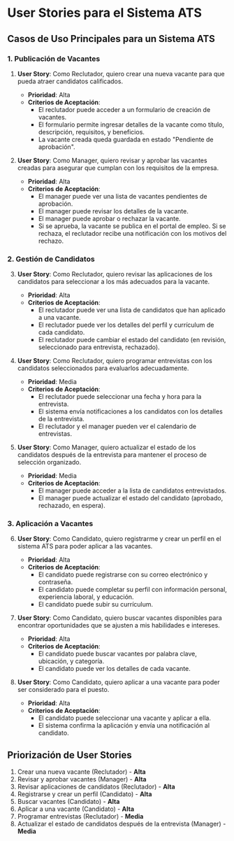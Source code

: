 
# User Stories para el Sistema ATS

## Casos de Uso Principales para un Sistema ATS

### 1. Publicación de Vacantes
1. **User Story**: Como Reclutador, quiero crear una nueva vacante para que pueda atraer candidatos calificados.
   - **Prioridad**: Alta
   - **Criterios de Aceptación**:
     - El reclutador puede acceder a un formulario de creación de vacantes.
     - El formulario permite ingresar detalles de la vacante como título, descripción, requisitos, y beneficios.
     - La vacante creada queda guardada en estado "Pendiente de aprobación".

2. **User Story**: Como Manager, quiero revisar y aprobar las vacantes creadas para asegurar que cumplan con los requisitos de la empresa.
   - **Prioridad**: Alta
   - **Criterios de Aceptación**:
     - El manager puede ver una lista de vacantes pendientes de aprobación.
     - El manager puede revisar los detalles de la vacante.
     - El manager puede aprobar o rechazar la vacante.
     - Si se aprueba, la vacante se publica en el portal de empleo. Si se rechaza, el reclutador recibe una notificación con los motivos del rechazo.

### 2. Gestión de Candidatos
3. **User Story**: Como Reclutador, quiero revisar las aplicaciones de los candidatos para seleccionar a los más adecuados para la vacante.
   - **Prioridad**: Alta
   - **Criterios de Aceptación**:
     - El reclutador puede ver una lista de candidatos que han aplicado a una vacante.
     - El reclutador puede ver los detalles del perfil y currículum de cada candidato.
     - El reclutador puede cambiar el estado del candidato (en revisión, seleccionado para entrevista, rechazado).

4. **User Story**: Como Reclutador, quiero programar entrevistas con los candidatos seleccionados para evaluarlos adecuadamente.
   - **Prioridad**: Media
   - **Criterios de Aceptación**:
     - El reclutador puede seleccionar una fecha y hora para la entrevista.
     - El sistema envía notificaciones a los candidatos con los detalles de la entrevista.
     - El reclutador y el manager pueden ver el calendario de entrevistas.

5. **User Story**: Como Manager, quiero actualizar el estado de los candidatos después de la entrevista para mantener el proceso de selección organizado.
   - **Prioridad**: Media
   - **Criterios de Aceptación**:
     - El manager puede acceder a la lista de candidatos entrevistados.
     - El manager puede actualizar el estado del candidato (aprobado, rechazado, en espera).

### 3. Aplicación a Vacantes
6. **User Story**: Como Candidato, quiero registrarme y crear un perfil en el sistema ATS para poder aplicar a las vacantes.
   - **Prioridad**: Alta
   - **Criterios de Aceptación**:
     - El candidato puede registrarse con su correo electrónico y contraseña.
     - El candidato puede completar su perfil con información personal, experiencia laboral, y educación.
     - El candidato puede subir su currículum.

7. **User Story**: Como Candidato, quiero buscar vacantes disponibles para encontrar oportunidades que se ajusten a mis habilidades e intereses.
   - **Prioridad**: Alta
   - **Criterios de Aceptación**:
     - El candidato puede buscar vacantes por palabra clave, ubicación, y categoría.
     - El candidato puede ver los detalles de cada vacante.

8. **User Story**: Como Candidato, quiero aplicar a una vacante para poder ser considerado para el puesto.
   - **Prioridad**: Alta
   - **Criterios de Aceptación**:
     - El candidato puede seleccionar una vacante y aplicar a ella.
     - El sistema confirma la aplicación y envía una notificación al candidato.

## Priorización de User Stories

1. Crear una nueva vacante (Reclutador) - **Alta**
2. Revisar y aprobar vacantes (Manager) - **Alta**
3. Revisar aplicaciones de candidatos (Reclutador) - **Alta**
4. Registrarse y crear un perfil (Candidato) - **Alta**
5. Buscar vacantes (Candidato) - **Alta**
6. Aplicar a una vacante (Candidato) - **Alta**
7. Programar entrevistas (Reclutador) - **Media**
8. Actualizar el estado de candidatos después de la entrevista (Manager) - **Media**
